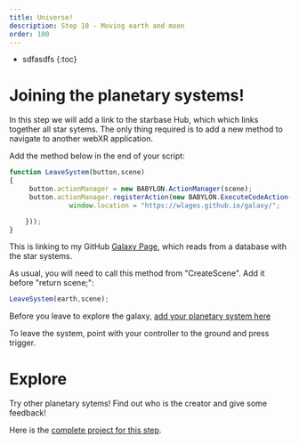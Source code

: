 ```yaml
---
title: Universe!
description: Step 10 - Moving earth and moon
order: 100
---
```


* sdfasdfs
{:toc}

# Joining the planetary systems!

In this step we will add a link to the starbase Hub, which which links together all star sytems. The only thing required is to add a new method to navigate to another webXR application.

Add the method below in the end of your script:

```javascript
function LeaveSystem(button,scene)
{
     button.actionManager = new BABYLON.ActionManager(scene);
     button.actionManager.registerAction(new BABYLON.ExecuteCodeAction(BABYLON.ActionManager.OnPickTrigger, function() {
               window.location = "https://wlages.github.io/galaxy/";

    }));
}

```

This is linking to my GitHub [Galaxy Page](https://wlages.github.io/galaxy/), which reads from a database with the star systems.


As usual, you will need to call this method from "CreateScene". Add it before "return scene;":

```javascript
LeaveSystem(earth,scene);
```

Before you leave to explore the galaxy, [add your planetary system here](https://airtable.com/invite/l?inviteId=invsMHG1BObOw5qOj&inviteToken=ba576f860149d12329391f413eb6a27902517ae46facfa7b17a62d9bab984af7&utm_medium=email&utm_source=product_team&utm_content=transactional-alerts)

To leave the system, point with your controller to the ground and press trigger.

# Explore

Try other planetary sytems! Find out who is the creator and give some feedback!

Here is the [complete project for this step](https://playground.babylonjs.com/#EQHLXS#9).